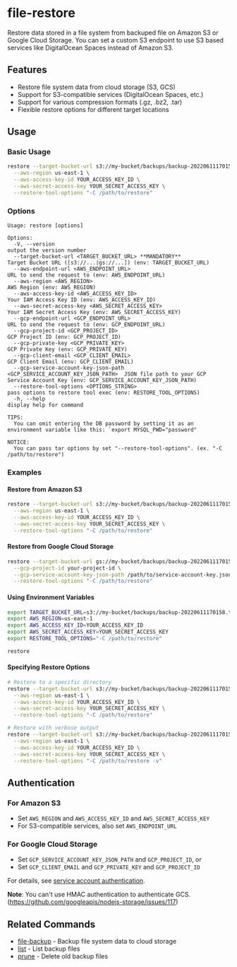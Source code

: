 # file-restore

Restore data stored in a file system from backuped file on Amazon S3 or Google Cloud Storage. You can set a custom S3 endpoint to use S3 based services like DigitalOcean Spaces instead of Amazon S3.

## Features

- Restore file system data from cloud storage (S3, GCS)
- Support for S3-compatible services (DigitalOcean Spaces, etc.)
- Support for various compression formats (.gz, .bz2, .tar)
- Flexible restore options for different target locations

## Usage

### Basic Usage

```bash
restore --target-bucket-url s3://my-bucket/backups/backup-20220611170158.tar.gz \
  --aws-region us-east-1 \
  --aws-access-key-id YOUR_ACCESS_KEY_ID \
  --aws-secret-access-key YOUR_SECRET_ACCESS_KEY \
  --restore-tool-options "-C /path/to/restore"
```

### Options

```
Usage: restore [options]

Options:
  -V, --version                                                            output the version number
  --target-bucket-url <TARGET_BUCKET_URL> **MANDATORY**                    Target Bucket URL ([s3://...|gs://...]) (env: TARGET_BUCKET_URL)
  --aws-endpoint-url <AWS_ENDPOINT_URL>                                    URL to send the request to (env: AWS_ENDPOINT_URL)
  --aws-region <AWS_REGION>                                                AWS Region (env: AWS_REGION)
  --aws-access-key-id <AWS_ACCESS_KEY_ID>                                  Your IAM Access Key ID (env: AWS_ACCESS_KEY_ID)
  --aws-secret-access-key <AWS_SECRET_ACCESS_KEY>                          Your IAM Secret Access Key (env: AWS_SECRET_ACCESS_KEY)
  --gcp-endpoint-url <GCP_ENDPOINT_URL>                                    URL to send the request to (env: GCP_ENDPOINT_URL)
  --gcp-project-id <GCP_PROJECT_ID>                                        GCP Project ID (env: GCP_PROJECT_ID)
  --gcp-private-key <GCP_PRIVATE_KEY>                                      GCP Private Key (env: GCP_PRIVATE_KEY)
  --gcp-client-email <GCP_CLIENT_EMAIL>                                    GCP Client Email (env: GCP_CLIENT_EMAIL)
  --gcp-service-account-key-json-path <GCP_SERVICE_ACCOUNT_KEY_JSON_PATH>  JSON file path to your GCP Service Account Key (env: GCP_SERVICE_ACCOUNT_KEY_JSON_PATH)
  --restore-tool-options <OPTIONS_STRING>                                  pass options to restore tool exec (env: RESTORE_TOOL_OPTIONS)
  -h, --help                                                               display help for command

TIPS:
  You can omit entering the DB password by setting it as an environment variable like this: `export MYSQL_PWD="password"      

NOTICE:
  You can pass tar options by set "--restore-tool-options". (ex. "-C /path/to/restore")
```

### Examples

#### Restore from Amazon S3

```bash
restore --target-bucket-url s3://my-bucket/backups/backup-20220611170158.tar.gz \
  --aws-region us-east-1 \
  --aws-access-key-id YOUR_ACCESS_KEY_ID \
  --aws-secret-access-key YOUR_SECRET_ACCESS_KEY \
  --restore-tool-options "-C /path/to/restore"
```

#### Restore from Google Cloud Storage

```bash
restore --target-bucket-url gs://my-bucket/backups/backup-20220611170158.tar.gz \
  --gcp-project-id your-project-id \
  --gcp-service-account-key-json-path /path/to/service-account-key.json \
  --restore-tool-options "-C /path/to/restore"
```

#### Using Environment Variables

```bash
export TARGET_BUCKET_URL=s3://my-bucket/backups/backup-20220611170158.tar.gz
export AWS_REGION=us-east-1
export AWS_ACCESS_KEY_ID=YOUR_ACCESS_KEY_ID
export AWS_SECRET_ACCESS_KEY=YOUR_SECRET_ACCESS_KEY
export RESTORE_TOOL_OPTIONS="-C /path/to/restore"

restore
```

#### Specifying Restore Options

```bash
# Restore to a specific directory
restore --target-bucket-url s3://my-bucket/backups/backup-20220611170158.tar.gz \
  --aws-region us-east-1 \
  --aws-access-key-id YOUR_ACCESS_KEY_ID \
  --aws-secret-access-key YOUR_SECRET_ACCESS_KEY \
  --restore-tool-options "-C /path/to/restore"

# Restore with verbose output
restore --target-bucket-url s3://my-bucket/backups/backup-20220611170158.tar.gz \
  --aws-region us-east-1 \
  --aws-access-key-id YOUR_ACCESS_KEY_ID \
  --aws-secret-access-key YOUR_SECRET_ACCESS_KEY \
  --restore-tool-options "-C /path/to/restore -v"
```

## Authentication

### For Amazon S3

- Set `AWS_REGION` and `AWS_ACCESS_KEY_ID` and `AWS_SECRET_ACCESS_KEY`
- For S3-compatible services, also set `AWS_ENDPOINT_URL`

### For Google Cloud Storage

- Set `GCP_SERVICE_ACCOUNT_KEY_JSON_PATH` and `GCP_PROJECT_ID`, or
- Set `GCP_CLIENT_EMAIL` and `GCP_PRIVATE_KEY` and `GCP_PROJECT_ID`

For details, see [service account authentication](https://cloud.google.com/docs/authentication/production).

**Note**: You can't use HMAC authentication to authenticate GCS. (https://github.com/googleapis/nodejs-storage/issues/117)

## Related Commands

- [file-backup](../file-backup/README.md) - Backup file system data to cloud storage
- [list](../list/README.md) - List backup files
- [prune](../prune/README.md) - Delete old backup files

